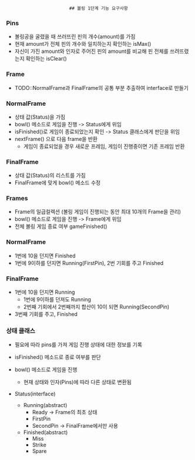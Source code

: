                             ## 볼링 1단계 기능 요구사항
### Pins
* 볼링공을 굴렸을 때 쓰러뜨린 핀의 개수(amount)를 가짐
* 현재 amount가 전체 핀의 개수와 일치하는지 확인하는 isMax()
* 자신이 가진 amount와 인자로 주어진 핀의 amount를 비교해 핀 전체를 쓰려뜨렸는지 확인하는 isClear()

### Frame
* TODO::NormalFrame과 FinalFrame의 공통 부분 추출하여 interface로 만들기

### NormalFrame
* 상태 값(Status)을 가짐
* bowl() 메소드로 게임을 진행 -> Status에게 위임
* isFinished()로 게임이 종료되었는지 확인 -> Status 클래스에게 판단을 위임
* nextFrame() 으로 다음 frame을 반환
    * 게임이 종료되었을 경우 새로운 프레임, 게임이 진행중이면 기존 프레임 반환

### FinalFrame
* 상태 값(Status)의 리스트를 가짐
* FinalFrame에 맞게 bowl() 메소드 수정

### Frames
* Frame의 일급컬렉션 (볼링 게임이 진행되는 동안 최대 10개의 Frame을 관리)
* bowl() 메소드로 게임을 진행 -> Frame에게 위임
* 전체 볼링 게임 종료 여부 gameFinished()

### NormalFrame
* 1번에 10을 던지면 Finished
* 1번에 9이하를 던지면 Running(FirstPin), 2번 기회를 주고 Finished

### FinalFrame
* 1번에 10을 던지면 Running
    * 1번에 9이하를 던져도 Running
    * 2번째 기회에서 2번째까지 합산이 10이 되면 Running(SecondPin)
* 3번째 기회를 주고, Finished


### 상태 클래스
* 필요에 따라 pins를 가져 게임 진행 상태에 대한 정보를 기록
* isFinished() 메소드로 종료 여부를 판단
* bowl() 메소드로 게임을 진행
    * 현재 상태와 인자(Pins)에 따라 다른 상태로 변환됨

* Status(interface)
    * Running(abstract)
        * Ready -> Frame의 최초 상태
        * FirstPin
        * SecondPin -> FinalFrame에서만 사용
    * Finished(abstract)
        * Miss
        * Strike
        * Spare